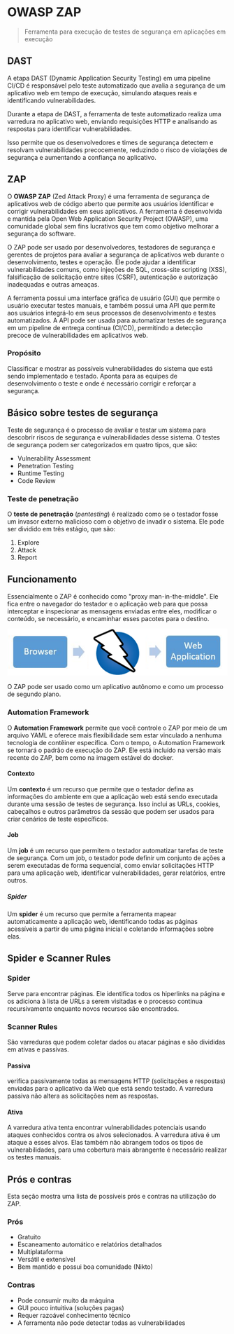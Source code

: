 # OWASP ZAP

> Ferramenta para execução de testes de segurança em aplicações em execução

## DAST

A etapa DAST (Dynamic Application Security Testing) em uma pipeline CI/CD é responsável pelo teste automatizado que avalia a segurança de um aplicativo web em tempo de execução, simulando ataques reais e identificando vulnerabilidades.

Durante a etapa de DAST, a ferramenta de teste automatizado realiza uma varredura no aplicativo web, enviando requisições HTTP e analisando as respostas para identificar vulnerabilidades.

Isso permite que os desenvolvedores e times de segurança detectem e resolvam vulnerabilidades precocemente, reduzindo o risco de violações de segurança e aumentando a confiança no aplicativo.

## ZAP

O **OWASP ZAP** (Zed Attack Proxy) é uma ferramenta de segurança de aplicativos web de código aberto que permite aos usuários identificar e corrigir vulnerabilidades em seus aplicativos. A ferramenta é desenvolvida e mantida pela Open Web Application Security Project (OWASP), uma comunidade global sem fins lucrativos que tem como objetivo melhorar a segurança do software.

O ZAP pode ser usado por desenvolvedores, testadores de segurança e gerentes de projetos para avaliar a segurança de aplicativos web durante o desenvolvimento, testes e operação. Ele pode ajudar a identificar vulnerabilidades comuns, como injeções de SQL, cross-site scripting (XSS), falsificação de solicitação entre sites (CSRF), autenticação e autorização inadequadas e outras ameaças.

A ferramenta possui uma interface gráfica de usuário (GUI) que permite o usuário executar testes manuais, e também possui uma API que permite aos usuários integrá-lo em seus processos de desenvolvimento e testes automatizados. A API pode ser usada para automatizar testes de segurança em um pipeline de entrega contínua (CI/CD), permitindo a detecção precoce de vulnerabilidades em aplicativos web.

### Propósito

Classificar e mostrar as possíveis vulnerabilidades do sistema que está sendo implementado e testado. Aponta para as equipes de desenvolvimento o teste e onde é necessário corrigir e reforçar a segurança.

## Básico sobre testes de segurança

Teste de segurança é o processo de avaliar e testar um sistema para descobrir riscos de segurança e vulnerabilidades desse sistema. O testes de segurança podem ser categorizados em quatro tipos, que são:

- Vulnerability Assessment
- Penetration Testing
- Runtime Testing
- Code Review

### Teste de penetração

O **teste de penetração** (_pentesting_) é realizado como se o testador fosse um invasor externo malicioso com o objetivo de invadir o sistema. Ele pode ser dividido em três estágio, que são:

1. Explore
1. Attack
1. Report

## Funcionamento

Essencialmente o ZAP é conhecido como "proxy man-in-the-middle". Ele fica entre o navegador do testador e o aplicação web para que possa interceptar e inspecionar as mensagens enviadas entre eles, modificar o conteúdo, se necessário, e encaminhar esses pacotes para o destino.

![Fluxo do ZAP](browser-no-proxy.png)

O ZAP pode ser usado como um aplicativo autônomo e como um processo de segundo plano.

### Automation Framework

O **Automation Framework** permite que você controle o ZAP por meio de um arquivo YAML e oferece mais flexibilidade sem estar vinculado a nenhuma tecnologia de contêiner específica. Com o tempo, o Automation Framework se tornará o padrão de execução do ZAP. Ele está incluído na versão mais recente do ZAP, bem como na imagem estável do docker.

#### Contexto

Um **contexto** é um recurso que permite que o testador defina as informações do ambiente em que a aplicação web está sendo executada durante uma sessão de testes de segurança. Isso inclui as URLs, cookies, cabeçalhos e outros parâmetros da sessão que podem ser usados para criar cenários de teste específicos.

#### Job

Um **job** é um recurso que permitem o testador automatizar tarefas de teste de segurança. Com um job, o testador pode definir um conjunto de ações a serem executadas de forma sequencial, como enviar solicitações HTTP para uma aplicação web, identificar vulnerabilidades, gerar relatórios, entre outros.

##### Spider

Um **spider** é um recurso que permite a ferramenta mapear automaticamente a aplicação web, identificando todas as páginas acessíveis a partir de uma página inicial e coletando informações sobre elas.

## Spider e Scanner Rules

### Spider

Serve para encontrar páginas. Ele identifica todos os hiperlinks na página e os adiciona à lista de URLs a serem visitadas e o processo continua recursivamente enquanto novos recursos são encontrados.

### Scanner Rules

São varreduras que podem coletar dados ou atacar páginas e são divididas em ativas e passivas. 

#### Passiva

verifica passivamente todas as mensagens HTTP (solicitações e respostas) enviadas para o aplicativo da Web que está sendo testado. A varredura passiva não altera as solicitações nem as respostas.

#### Ativa

A varredura ativa tenta encontrar vulnerabilidades potenciais usando ataques conhecidos contra os alvos selecionados. A varredura ativa é um ataque a esses alvos.
Elas também não abrangem todos os tipos de vulnerabilidades, para uma cobertura mais abrangente é necessário realizar os testes manuais. 

## Prós e contras

Esta seção mostra uma lista de possíveis prós e contras na utilização do ZAP.

### Prós

- Gratuito
- Escaneamento automático e relatórios detalhados
- Multiplataforma
- Versátil e extensível
- Bem mantido e possui boa comunidade (Nikto)

### Contras

- Pode consumir muito da máquina
- GUI pouco intuitiva (soluções pagas)
- Requer razoável conhecimento técnico
- A ferramenta não pode detectar todas as vulnerabilidades
